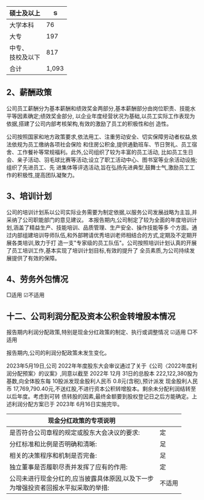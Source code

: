 | 硕士及以上        | ട     |
|--------------|-------|
| 大学本科         | 76    |
| 大专           | 197   |
| 中专、<br>技校及以下 | 817   |
| 合计           | 1,093 |

## 2、薪酬政策

公司员工薪酬分为基本薪酬和绩效奖金两部分,基本薪酬部分由岗位职责、技能水平等因素确定;绩效奖金部分, 以企业年度经营状况为基础,以员工实际工作表现为依据,搭建了公司内部考核架构,有效的激励了员工的积极性和创 造性。

公司按照国家和地方政策要求,依法用工、注重劳动安全、切实保障劳动者权益,依法依规为员工缴纳各项社会保险 和住房公积金,提供通勤班车、节日贺礼、员工宿舍、工作餐补等常规福利。此外,公司组织了较为丰富的员工活动, 比如员工生日会、亲子活动、羽毛球比赛等活动;设立了职工活动中心、图书室等业余活动设施;组织了先进员工、先 进集体等评选活动,旨在弘扬先进典型,鼓舞士气,激励员工工作的积极性,提高团队凝聚力。

## 3、培训计划

公司的培训计划系以公司实际业务需要为制定依据,以服务公司发展战略为主旨,并采纳了公司职能部门的意见建议。 本报告期内,公司制定了较为全面的年度培训计划,涵盖了精益生产、技能培训、品质管理、生产安全、操作技能等多 个方面。通过内部组建培训导师队伍,和外部聘请优秀培训老师相结合的方式,定期及不定期开展各类培训,致力于打 造一支"专家级的员工队伍"。公司按照培训计划认真的开展了员工培训工作,基本实现了培训计划目标,有效的提升了 全员素质,为公司持续发展提供了有效的保障。

## 4、劳务外包情况

□适用 ☑不适用

## 十二、公司利润分配及资本公积金转增股本情况

报告期内利润分配政策,特别是现金分红政策的制定、执行或调整情况 ☑适用 □不适用

报告期内,公司的利润分配政策未发生变化。

2023年5月19日,公司 2022年年度股东大会审议通过了关于《公司〈2022年度利润分配预案〉的议案》,同意以截至 2022年 12月 31日的总股本 222,122,380股为基数,向全体股东每 10股派发现金股利人民币 0.8元(含税),预计派发 现金股利人民币 17,769,790.40元,不送红股,不进行资本公积转增股本。剩余未分配利润结转至以后年度。考虑到可转 债转股的因素,最终金额要到股权登记日之后方能确定。上述利润分配方案已于 2023年 6月16日实施完毕。

| 现金分红政策的专项说明                                    |     |
|------------------------------------------------|-----|
| 是否符合公司章程的规定或股东大会决议的要求:                         | 定   |
| 分红标准和比例是否明确和清晰:                                | 足   |
| 相关的决策程序和机制是否完备:                                | 足   |
| 独立董事是否履职尽责并发挥了应有的作用:                           | 定   |
| 公司未进行现金分红的,应当披露具体原因,以及下一步<br>为增强投资者回报水平拟采取的举措: | 不适用 |